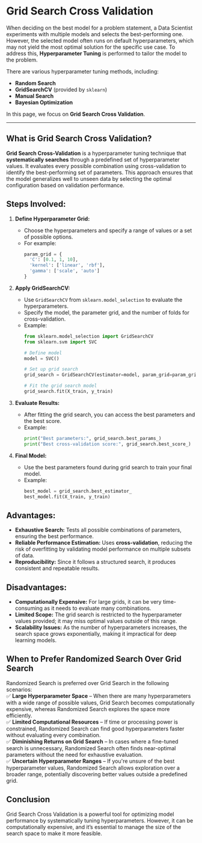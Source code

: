 # Grid Search Cross Validation

When deciding on the best model for a problem statement, a Data Scientist experiments with multiple models and selects the best-performing one.
However, the selected model often runs on default hyperparameters, which may not yield the most optimal solution for the specific use case.
To address this, **Hyperparameter Tuning** is performed to tailor the model to the problem.

There are various hyperparameter tuning methods, including:

- **Random Search**
- **GridSearchCV** (provided by `sklearn`)
- **Manual Search**
- **Bayesian Optimization**

In this page, we focus on **Grid Search Cross Validation**.

---

## What is Grid Search Cross Validation?

**Grid Search Cross-Validation** is a hyperparameter tuning technique that **systematically searches** through a predefined set of hyperparameter values. It evaluates every possible combination using cross-validation to identify the best-performing set of parameters. This approach ensures that the model generalizes well to unseen data by selecting the optimal configuration based on validation performance.

## Steps Involved:

1. **Define Hyperparameter Grid:**
   - Choose the hyperparameters and specify a range of values or a set of possible options.
   - For example:
     ```python
     param_grid = {
       'C': [0.1, 1, 10],
       'kernel': ['linear', 'rbf'],
       'gamma': ['scale', 'auto']
     }
     ```

2. **Apply GridSearchCV:**
   - Use `GridSearchCV` from `sklearn.model_selection` to evaluate the hyperparameters.
   - Specify the model, the parameter grid, and the number of folds for cross-validation.
   - Example:
     ```python
     from sklearn.model_selection import GridSearchCV
     from sklearn.svm import SVC

     # Define model
     model = SVC()

     # Set up grid search
     grid_search = GridSearchCV(estimator=model, param_grid=param_grid, cv=5)

     # Fit the grid search model
     grid_search.fit(X_train, y_train)
     ```

3. **Evaluate Results:**
   - After fitting the grid search, you can access the best parameters and the best score.
   - Example:
     ```python
     print("Best parameters:", grid_search.best_params_)
     print("Best cross-validation score:", grid_search.best_score_)
     ```

4. **Final Model:**
   - Use the best parameters found during grid search to train your final model.
   - Example:
     ```python
     best_model = grid_search.best_estimator_
     best_model.fit(X_train, y_train)
     ```

## Advantages:
- **Exhaustive Search:** Tests all possible combinations of parameters, ensuring the best performance.
- **Reliable Performance Estimation:** Uses **cross-validation**, reducing the risk of overfitting by validating model performance on multiple subsets of data.
- **Reproducibility:** Since it follows a structured search, it produces consistent and repeatable results.

## Disadvantages:
- **Computationally Expensive:** For large grids, it can be very time-consuming as it needs to evaluate many combinations.
- **Limited Scope:** The grid search is restricted to the hyperparameter values provided; it may miss optimal values outside of this range.
- **Scalability Issues:** As the number of hyperparameters increases, the search space grows exponentially, making it impractical for deep learning models.

## When to Prefer Randomized Search Over Grid Search
Randomized Search is preferred over Grid Search in the following scenarios:\
✅ **Large Hyperparameter Space** – When there are many hyperparameters with a wide range of possible values, Grid Search becomes computationally expensive, whereas Randomized Search explores the space more efficiently.\
✅ **Limited Computational Resources** – If time or processing power is constrained, Randomized Search can find good hyperparameters faster without evaluating every combination.\
✅ **Diminishing Returns on Grid Search** – In cases where a fine-tuned search is unnecessary, Randomized Search often finds near-optimal parameters without the need for exhaustive evaluation.\
✅ **Uncertain Hyperparameter Ranges** – If you're unsure of the best hyperparameter values, Randomized Search allows exploration over a broader range, potentially discovering better values outside a predefined grid.

## Conclusion
Grid Search Cross Validation is a powerful tool for optimizing model performance by systematically tuning hyperparameters.
However, it can be computationally expensive, and it’s essential to manage the size of the search space to make it more feasible.
